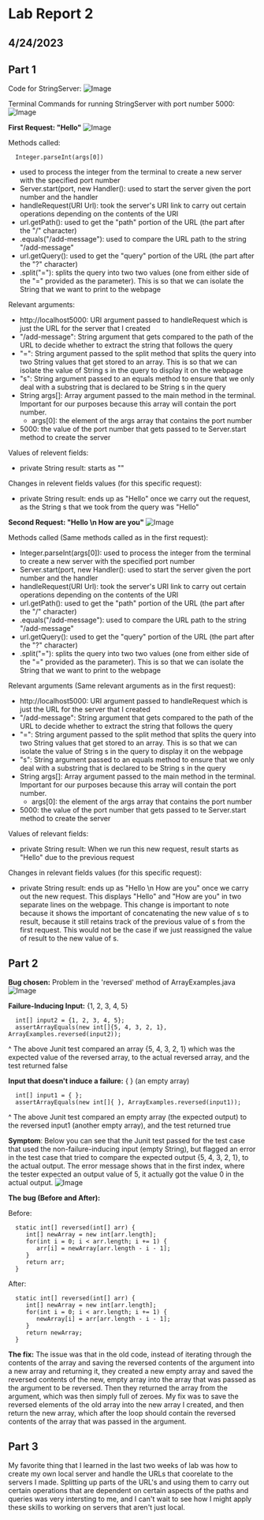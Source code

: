 # Lab Report 2
## 4/24/2023

## Part 1
Code for StringServer:
![Image](StringServerFile.png)

Terminal Commands for running StringServer with port number 5000:
![Image](StringServerTerminal.png)

**First Request: "Hello"**
![Image](FirstString.png)

Methods called:

      Integer.parseInt(args[0])
   
- used to process the integer from the terminal to create a new server with the specified port number
- Server.start(port, new Handler(): used to start the server given the port number and the handler
- handleRequest(URI Url): took the server's URI link to carry out certain operations depending on the contents of the URI
- url.getPath(): used to get the "path" portion of the URL (the part after the "/" character)
- .equals("/add-message"): used to compare the URL path to the string "/add-message"
- url.getQuery(): used to get the "query" portion of the URL (the part after the "?" character)
- .split("="): splits the query into two two values (one from either side of the "=" provided as the parameter). This is so that we can isolate the String that we want to print to the webpage

Relevant arguments:
- http://localhost5000: URI argument passed to handleRequest which is just the URL for the server that I created
- "/add-message": String argument that gets compared to the path of the URL to decide whether to extract the string that follows the query
- "=": String argument passed to the split method that splits the query into two String values that get stored to an array. This is so that we can isolate the value of String s in the query to display it on the webpage
- "s": String argument passed to an equals method to ensure that we only deal with a substring that is declared to be String s in the query
- String args[]: Array argument passed to the main method in the terminal. Important for our purposes because this array will contain the port number.
   - args[0]: the element of the args array that contains the port number
- 5000: the value of the port number that gets passed to te Server.start method to create the server

Values of relevent fields:
- private String result: starts as ""

Changes in relevent fields values (for this specific request):
- private String result: ends up as "Hello" once we carry out the request, as the String s that we took from the query was "Hello"   


**Second Request: "Hello \n How are you"**
![Image](SecondString.png)

Methods called (Same methods called as in the first request): 
- Integer.parseInt(args[0]): used to process the integer from the terminal to create a new server with the specified port number
- Server.start(port, new Handler(): used to start the server given the port number and the handler
- handleRequest(URI Url): took the server's URI link to carry out certain operations depending on the contents of the URI
- url.getPath(): used to get the "path" portion of the URL (the part after the "/" character)
- .equals("/add-message"): used to compare the URL path to the string "/add-message"
- url.getQuery(): used to get the "query" portion of the URL (the part after the "?" character)
- .split("="): splits the query into two two values (one from either side of the "=" provided as the parameter). This is so that we can isolate the String that we want to print to the webpage

Relevant arguments (Same relevant arguments as in the first request):
- http://localhost5000: URI argument passed to handleRequest which is just the URL for the server that I created
- "/add-message": String argument that gets compared to the path of the URL to decide whether to extract the string that follows the query
- "=": String argument passed to the split method that splits the query into two String values that get stored to an array. This is so that we can isolate the value of String s in the query to display it on the webpage
- "s": String argument passed to an equals method to ensure that we only deal with a substring that is declared to be String s in the query
- String args[]: Array argument passed to the main method in the terminal. Important for our purposes because this array will contain the port number.
   - args[0]: the element of the args array that contains the port number
- 5000: the value of the port number that gets passed to te Server.start method to create the server

Values of relevant fields:
- private String result: When we run this new request, result starts as "Hello" due to the previous request

Changes in relevant fields values (for this specific request):
- private String result: ends up as "Hello \n How are you" once we carry out the new request. This displays "Hello" and "How are you" in two separate lines on the webpage. This change is important to note because it shows the important of concatenating the new value of s to result, because it still retains track of the previous value of s from the first request. This would not be the case if we just reassigned the value of result to the new value of s.



## Part 2
**Bug chosen:** Problem in the 'reversed' method of ArrayExamples.java
![Image](buggyReversed.png)

**Failure-Inducing Input:** {1, 2, 3, 4, 5}

      int[] input2 = {1, 2, 3, 4, 5};
      assertArrayEquals(new int[]{5, 4, 3, 2, 1}, ArrayExamples.reversed(input2));
^ The above Junit test compared an array {5, 4, 3, 2, 1} which was the expected value of the reversed array, to the actual reversed array, and the test returned false


**Input that doesn't induce a failure:** { }  (an empty array)

      int[] input1 = { };
      assertArrayEquals(new int[]{ }, ArrayExamples.reversed(input1));
^ The above Junit test compared an empty array (the expected output) to the reversed input1 (another empty array), and the test returned true

**Symptom**: Below you can see that the Junit test passed for the test case that used the non-failure-inducing input (empty String), but flagged an error in the test case that tried to compare the expected output {5, 4, 3, 2, 1}, to the actual output. The error message shows that in the first index, where the tester expected an output value of 5, it actually got the value 0 in the actual output. 
![Image](failedTest.png)

**The bug (Before and After):**

Before:

      static int[] reversed(int[] arr) {
         int[] newArray = new int[arr.length];
         for(int i = 0; i < arr.length; i += 1) {
            arr[i] = newArray[arr.length - i - 1];
         }
         return arr;
      }
      
After:

      static int[] reversed(int[] arr) {
         int[] newArray = new int[arr.length];
         for(int i = 0; i < arr.length; i += 1) {
            newArray[i] = arr[arr.length - i - 1];
         }
         return newArray;
      }
  
**The fix:** The issue was that in the old code, instead of iterating through the contents of the array and saving the reversed contents of the argument into a new array and returning it, they created a new empty array and saved the reversed contents of the new, empty array into the array that was passed as the argument to be reversed. Then they returned the array from the argument, which was then simply full of zeroes. My fix was to save the reversed elements of the old array into the new array I created, and then return the new array, which after the loop should contain the reversed contents of the array that was passed in the argument.



## Part 3
My favorite thing that I learned in the last two weeks of lab was how to create my own local server and handle the URLs that coorelate to the servers I made. Splitting up parts of the URL's and using them to carry out certain operations that are dependent on certain aspects of the paths and queries was very intersting to me, and I can't wait to see how I might apply these skills to working on servers that aren't just local. 


